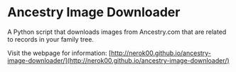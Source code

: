 # Ancestry Image Downloader

A Python script that downloads images from Ancestry.com that are related to records in your family tree.

Visit the webpage for information: [http://nerok00.github.io/ancestry-image-downloader/](http://nerok00.github.io/ancestry-image-downloader/)

